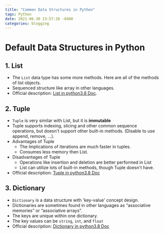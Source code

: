 ```yaml
---
title: "Common Data Structures in Python"
tags: Python
date: 2021-06-30 23:57:28 -0400
categories: blogging
---
```


# Default Data Structures in Python

## 1. List
- The `List` data type has some more methods. Here are all of the methods of list objects.
- Sequenced structure like array in other languages.
- Official description: [List in python3.8 Doc](https://docs.python.org/3.8/tutorial/datastructures.html#more-on-lists).


## 2. Tuple
- `Tuple` is very similar with List, but it is <b>immutable</b>
- Tuple supports indexing, slicing and other common sequence operations, but doesn't support other built-in methods. (Disable to use append, remove, ...).
- Advantages of Tuple
  - The Implications of iterations are much faster in tuples.
  - Consumes less memory then List.
- Disadvantages of Tuple
  - Operations like insertion and deletion are better performed in List
  - List can utilize lots of built-in methods, though Tuple doesn't have.
- Official description: [Tuple in python3.8 Doc](https://docs.python.org/3.8/tutorial/datastructures.html#tuples-and-sequences)

## 3. Dictionary
- `Dictionary` is a data structure with 'key-value' concept design.
- Dictionaries are sometimes found in other languages as “associative memories” or “associative arrays”.
- The keys are unique within one dictionary.
- The key values can be `string`, `int`, and `float`
- Official description: [Dictionary in python3.8 Doc](https://docs.python.org/3.8/tutorial/datastructures.html#dictionaries)